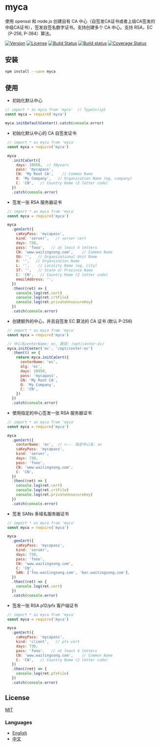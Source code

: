 # myca
使用 openssl 和 node.js 创建自有 CA 中心（自签发CA证书或者上级CA签发的中级CA证书），签发自签名数字证书。支持创建多个 CA 中心。支持 RSA，EC（P-256, P-384）算法。

[![Version](https://img.shields.io/npm/v/myca.svg)](https://www.npmjs.com/package/myca)
[![License](https://img.shields.io/badge/license-MIT-blue.svg)](https://opensource.org/licenses/MIT)
[![Build Status](https://travis-ci.org/waitingsong/node-myca.svg?branch=master)](https://travis-ci.org/waitingsong/node-myca)
[![Build status](https://ci.appveyor.com/api/projects/status/fo667k0k2ki8mv68/branch/master?svg=true)](https://ci.appveyor.com/project/waitingsong/node-myca/branch/master)
[![Coverage Status](https://coveralls.io/repos/github/waitingsong/node-myca/badge.svg?branch=master)](https://coveralls.io/github/waitingsong/node-myca?branch=master)



## 安装
```bash
npm install --save myca
```

## 使用
- 初始化默认中心
```js
// import * as myca from 'myca'  // TypeScript
const myca = require('myca')

myca.initDefaultCenter().catch(console.error)
```

- 初始化默认中心的 CA 自签发证书
```js
 // import * as myca from 'myca'
 const myca = require('myca')

 myca
   .initCaCert({
     days: 10950,  // 30years
     pass: 'mycapass',
     CN: 'My Root CA',    // Common Name
     O: 'My Company',   // Organization Name (eg, company)
     C: 'CN',   // Country Name (2 letter code)
   })
   .catch(console.error)
```

- 签发一张 RSA 服务器证书
```js
 // import * as myca from 'myca'
 const myca = require('myca')

 myca
   .genCert({
     caKeyPass: 'mycapass',
     kind: 'server',   // server cert
     days: 730,
     pass: 'fooo',   // at least 4 letters
     CN: 'www.waitingsong.com',    // Common Name
     OU: '',   // Organizational Unit Name
     O: '',   // Organization Name
     L: '',    // Locality Name (eg, city)
     ST: '',   // State or Province Name
     C: 'CN',   // Country Name (2 letter code)
     emailAddress: '',
   })
   .then((ret) => {
     console.log(ret.cert)
     console.log(ret.crtFile)
     console.log(ret.privateUnsecureKey)
   })
   .catch(console.error)
```

- 创建额外的中心，并且自签发 EC 算法的 CA 证书 (默认 P-256)
```js
 // import * as myca from 'myca'
 const myca = require('myca')

 // 中心名centerName: ec, 路径: /opt/center-ec/
 myca.initCenter('ec', '/opt/center-ec')
   .then(() => {
     return myca.initCaCert({
       centerName: 'ec',
       alg: 'ec',
       days: 10950,
       pass: 'mycapass',
       CN: 'My Root CA',
       O: 'My Company',
       C: 'CN',
     })
   })
   .catch(console.error)
```

- 使用指定的中心签发一张 RSA 服务器证书
```js
 // import * as myca from 'myca'
 const myca = require('myca')

 myca
   .genCert({
     centerName: 'ec',  // <--- 指定中心名: ec
     caKeyPass: 'mycapass',
     kind: 'server',
     days: 730,
     pass: 'fooo',
     CN: 'www.waitingsong.com',
     C: 'CN',
   })
   .then((ret) => {
     console.log(ret.cert)
     console.log(ret.crtFile)
     console.log(ret.privateUnsecureKey)
   })
   .catch(console.error)
```

- 签发 SANs 多域名服务器证书
```js
 // import * as myca from 'myca'
 const myca = require('myca')

 myca
   .genCert({
     caKeyPass: 'mycapass',
     kind: 'server',
     days: 730,
     pass: 'fooo',
     CN: 'www.waitingsong.com',
     C: 'CN',
     SAN: ['foo.waitingsong.com', 'bar.waitingsong.com'],
   })
   .then((ret) => {
     console.log(ret.cert)
   })
   .catch(console.error)
```

- 签发一张 RSA p12/pfx 客户端证书
```js
 // import * as myca from 'myca'
 const myca = require('myca')

 myca
   .genCert({
     caKeyPass: 'mycapass',
     kind: 'client',   // pfx cert
     days: 730,
     pass: 'fooo',   // at least 4 letters
     CN: 'www.waitingsong.com',    // Common Name
     C: 'CN',   // Country Name (2 letter code)
   })
   .then((ret) => {
     console.log(ret.pfxFile)
   })
   .catch(console.error)
```


## License
[MIT](LICENSE)


### Languages
- [English](README.md)
- [中文](README.zh-CN.md)
